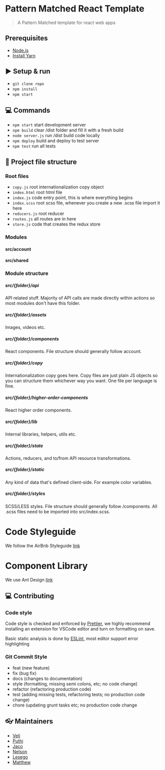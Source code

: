 # Pattern Matched React Template

> A Pattern Matched template for react web apps

## Prerequisites

- [Node.js](https://nodejs.org/en/download/)
- [Install Yarn](https://yarnpkg.com/en/docs/install)

## :arrow_forward: Setup & run

- `git clone repo`
- `npm install`
- `npm start`

## :computer: Commands

- `npm start` start development server
- `npm build` clear /dist folder and fill it with a fresh build
- `node server.js` run /dist build code locally
- `npm deploy` build and deploy to test server
- `npm test` run all tests

## 📁 Project file structure

### Root files

- `copy.js` root internationalization copy object
- `index.html` root html file
- `index.js` code entry point, this is where everything begins
- `index.scss` root scss file, whenever you create a new .scss file import it here
- `reducers.js` root reducer
- `routes.js` all routes are in here
- `store.js` code that creates the redux store

### Modules

#### src/account

#### src/shared

### Module structure

##### src/{folder}/api

API related stuff. Majority of API calls are made directly within actions so most modules don't have this folder.

##### src/{folder}/assets

Images, videos etc.

##### src/{folder}/components

React components. File structure should generally follow account.

##### src/{folder}/copy

Internationalization copy goes here. Copy files are just plain JS objects so you can structure them whichever way you want. One file per language is fine.

##### src/{folder}/higher-order-components

React higher order components.

##### src/{folder}/lib

Internal libraries, helpers, utils etc.

##### src/{folder}/state

Actions, reducers, and to/from API resource transformations.

##### src/{folder}/static

Any kind of data that's defined client-side. For example color variables.

##### src/{folder}/styles

SCSS/LESS styles. File structure should generally follow /components. All .scss files need to be imported into src/index.scss.

# Code Styleguide

We follow the AirBnb Styleguide [link](https://github.com/airbnb/javascript/tree/master/react)

# Component Library

We use Ant Design [link](https://ant.design/docs/react/introduce)

## :computer: Contributing

### Code style

Code style is checked and enforced by [Prettier](https://prettier.io/), we
highly recommend installing an extension for VSCode editor and turn on
formatting on save.

Basic static analysis is done by [ESLint](https://eslint.org/), most editor
support error highlighting

### Git Commit Style

- feat (new feature)
- fix (bug fix)
- docs (changes to documentation)
- style (formatting, missing semi colons, etc; no code change)
- refactor (refactoring production code)
- test (adding missing tests, refactoring tests; no production code change)
- chore (updating grunt tasks etc; no production code change

## :eyeglasses: Maintainers

- [Veli](https://bitbucket.org/veliveja/profile/teams)
- [Puthi](https://bitbucket.org/phutimokwena/profile/teams)
- [Jaco](https://bitbucket.org/jaco_gerber/profile/teams)
- [Nelson](https://bitbucket.org/nelson_ndimba/profile/teams)
- [Lesego](https://bitbucket.org/lesegomalitsi/profile/teams)
- [Matthew](https://bitbucket.org/matthew_mollentze/profile/teams)
